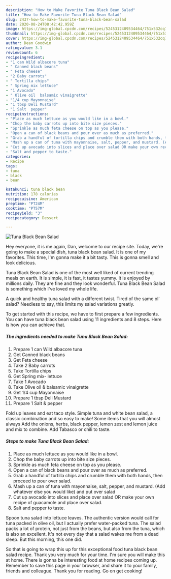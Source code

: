 ```yaml
---
description: "How to Make Favorite Tuna Black Bean Salad"
title: "How to Make Favorite Tuna Black Bean Salad"
slug: 2437-how-to-make-favorite-tuna-black-bean-salad
date: 2020-08-24T08:42:42.959Z
image: https://img-global.cpcdn.com/recipes/5245312409534464/751x532cq70/tuna-black-bean-salad-recipe-main-photo.jpg
thumbnail: https://img-global.cpcdn.com/recipes/5245312409534464/751x532cq70/tuna-black-bean-salad-recipe-main-photo.jpg
cover: https://img-global.cpcdn.com/recipes/5245312409534464/751x532cq70/tuna-black-bean-salad-recipe-main-photo.jpg
author: Dean Goodwin
ratingvalue: 3.1
reviewcount: 6
recipeingredient:
- "1 can Wild albacore tuna"
- " Canned black beans"
- " Feta cheese"
- "2 Baby carrots"
- " Tortilla chips"
- " Spring mix lettuce"
- "1 Avocado"
- " Olive oil  balsamic vinaigrette"
- "1/4 cup Mayonnaise"
- "1 tbsp Deli Mustard"
- "1 Salt  pepper"
recipeinstructions:
- "Place as much lettuce as you would like in a bowl."
- "Chop the baby carrots up into bite size pieces."
- "Sprinkle as much feta cheese on top as you please."
- "Open a can of black beans and pour over as much as preferred."
- "Grab a handful of tortilla chips and crumble them with both hands, then proceed to pour over salad."
- "Mash up a can of tuna with mayonnaise, salt, pepper, and mustard. (Add whatever else you would like) and put over salad"
- "Cut up avocado into slices and place over salad OR make your own recipe of guacamole and place over salad."
- "Salt and pepper to taste."
categories:
- Recipe
tags:
- tuna
- black
- bean

katakunci: tuna black bean 
nutrition: 178 calories
recipecuisine: American
preptime: "PT24M"
cooktime: "PT57M"
recipeyield: "3"
recipecategory: Dessert

---
```



![Tuna Black Bean Salad](https://img-global.cpcdn.com/recipes/5245312409534464/751x532cq70/tuna-black-bean-salad-recipe-main-photo.jpg)

Hey everyone, it is me again, Dan, welcome to our recipe site. Today, we're going to make a special dish, tuna black bean salad. It is one of my favorites. This time, I'm gonna make it a bit tasty. This is gonna smell and look delicious.

Tuna Black Bean Salad is one of the most well liked of current trending meals on earth. It is simple, it is fast, it tastes yummy. It is enjoyed by millions daily. They are fine and they look wonderful. Tuna Black Bean Salad is something which I've loved my whole life.

A quick and healthy tuna salad with a different twist. Tired of the same ol&#39; salad? Needless to say, this limits my salad variations greatly.


To get started with this recipe, we have to first prepare a few ingredients. You can have tuna black bean salad using 11 ingredients and 8 steps. Here is how you can achieve that.

<!--inarticleads1-->

##### The ingredients needed to make Tuna Black Bean Salad:

1. Prepare 1 can Wild albacore tuna
1. Get  Canned black beans
1. Get  Feta cheese
1. Take 2 Baby carrots
1. Take  Tortilla chips
1. Get  Spring mix- lettuce
1. Take 1 Avocado
1. Take  Olive oil &amp; balsamic vinaigrette
1. Get 1/4 cup Mayonnaise
1. Prepare 1 tbsp Deli Mustard
1. Prepare 1 Salt &amp; pepper


Fold up leaves and eat taco style. Simple tuna and white bean salad, a classic combination and so easy to make! Some items that you will almost always Add the onions, herbs, black pepper, lemon zest and lemon juice and mix to combine. Add Tabasco or chili to taste. 

<!--inarticleads2-->

##### Steps to make Tuna Black Bean Salad:

1. Place as much lettuce as you would like in a bowl.
1. Chop the baby carrots up into bite size pieces.
1. Sprinkle as much feta cheese on top as you please.
1. Open a can of black beans and pour over as much as preferred.
1. Grab a handful of tortilla chips and crumble them with both hands, then proceed to pour over salad.
1. Mash up a can of tuna with mayonnaise, salt, pepper, and mustard. (Add whatever else you would like) and put over salad
1. Cut up avocado into slices and place over salad OR make your own recipe of guacamole and place over salad.
1. Salt and pepper to taste.


Spoon tuna salad into lettuce leaves. The authentic version would call for tuna packed in olive oil, but I actually prefer water-packed tuna. The salad packs a lot of protein, not just from the beans, but also from the tuna, which is also an excellent. It&#39;s not every day that a salad wakes me from a dead sleep. But this morning, this one did. 

So that is going to wrap this up for this exceptional food tuna black bean salad recipe. Thank you very much for your time. I'm sure you will make this at home. There is gonna be interesting food at home recipes coming up. Remember to save this page in your browser, and share it to your family, friends and colleague. Thank you for reading. Go on get cooking!
